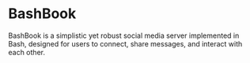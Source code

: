 # BashBook
BashBook is a simplistic yet robust social media server implemented in Bash, designed for users to connect, share messages, and interact with each other.
